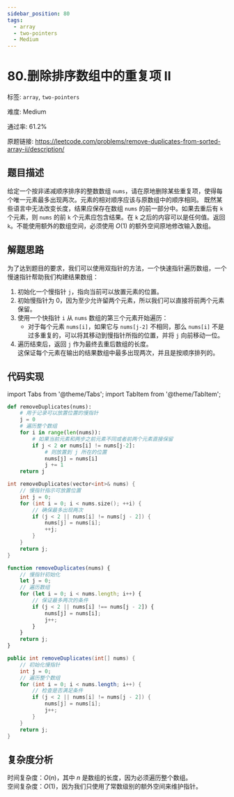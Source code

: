 ```yaml
---
sidebar_position: 80
tags:
  - array
  - two-pointers
  - Medium
---
```


# 80.删除排序数组中的重复项 II

标签: `array`, `two-pointers`

难度: Medium

通过率: 61.2%

原题链接: https://leetcode.com/problems/remove-duplicates-from-sorted-array-ii/description/

## 题目描述
给定一个按非递减顺序排序的整数数组 `nums`，请在原地删除某些重复项，使得每个唯一元素最多出现两次。元素的相对顺序应该与原数组中的顺序相同。 既然某些语言中无法改变长度，结果应保存在数组 `nums` 的前一部分中。如果去重后有 `k` 个元素，则 `nums` 的前 `k` 个元素应包含结果。在 `k` 之后的内容可以是任何值。返回 `k`。不能使用额外的数组空间，必须使用 $O(1)$ 的额外空间原地修改输入数组。

## 解题思路
为了达到题目的要求，我们可以使用双指针的方法，一个快速指针遍历数组，一个慢速指针帮助我们构建结果数组：  
1. 初始化一个慢指针 `j`，指向当前可以放置元素的位置。  
2. 初始慢指针为 0，因为至少允许留两个元素，所以我们可以直接将前两个元素保留。
3. 使用一个快指针 `i` 从 `nums` 数组的第三个元素开始遍历：
   - 对于每个元素 `nums[i]`，如果它与 `nums[j-2]` 不相同，那么 `nums[i]` 不是过多重复的，可以将其移动到慢指针所指的位置，并将 `j` 向前移动一位。
4. 遍历结束后，返回 `j` 作为最终去重后数组的长度。  
这保证每个元素在输出的结果数组中最多出现两次，并且是按顺序排列的。

## 代码实现
import Tabs from '@theme/Tabs';
import TabItem from '@theme/TabItem';

<Tabs>
<TabItem value="python" label="Python">

```python
def removeDuplicates(nums):
    # 用于记录可以放置位置的慢指针
    j = 0
    # 遍历整个数组
    for i in range(len(nums)):
        # 如果当前元素和两步之前元素不同或者前两个元素直接保留
        if j < 2 or nums[i] != nums[j-2]:
            # 则放置到 j 所在的位置
            nums[j] = nums[i]
            j += 1
    return j
```

</TabItem>
<TabItem value="cpp" label="C++">

```cpp
int removeDuplicates(vector<int>& nums) {
    // 慢指针指示可放置位置
    int j = 0;
    for (int i = 0; i < nums.size(); ++i) {
        // 确保最多出现两次
        if (j < 2 || nums[i] != nums[j - 2]) {
            nums[j] = nums[i];
            ++j;
        }
    }
    return j;
}
```

</TabItem>
<TabItem value="javascript" label="JavaScript">

```javascript
function removeDuplicates(nums) {
    // 慢指针初始化
    let j = 0;
    // 遍历数组
    for (let i = 0; i < nums.length; i++) {
        // 保证最多两次的条件
        if (j < 2 || nums[i] !== nums[j - 2]) {
            nums[j] = nums[i];
            j++;
        }
    }
    return j;
}
```

</TabItem>
<TabItem value="java" label="Java">

```java
public int removeDuplicates(int[] nums) {
    // 初始化慢指针
    int j = 0;
    // 遍历整个数组
    for (int i = 0; i < nums.length; i++) {
        // 检查是否满足条件
        if (j < 2 || nums[i] != nums[j - 2]) {
            nums[j] = nums[i];
            j++;
        }
    }
    return j;
}
```

</TabItem>
</Tabs>

## 复杂度分析
时间复杂度：$O(n)$，其中 $n$ 是数组的长度，因为必须遍历整个数组。  
空间复杂度：$O(1)$，因为我们只使用了常数级别的额外空间来维护指针。
